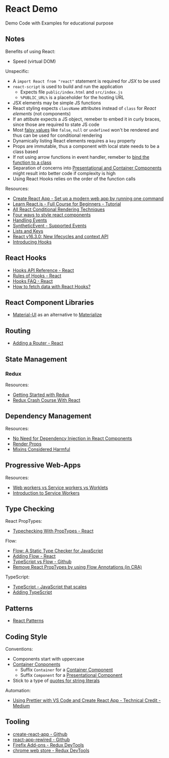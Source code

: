 # React Demo

Demo Code with Examples for educational purpose

## Notes

Benefits of using React:

- Speed (virtual DOM)

Unspecific:

- A `import React from "react"` statement is required for _JSX_ to be used
- `react-script` is used to build and run the application
  - Expects file `public/index.html` and `src/index.js`
  - `%PUBLIC_URL%` is a placeholder for the hosting URL
- JSX elements may be simple JS functions
- React styling expects `className` attributes instead of `class` for _React elements_ (not components)
- If an attibute expects a JS object, remeber to embed it in curly braces, since those are required to state JS code
- Most [falsy values](https://developer.mozilla.org/en-US/docs/Glossary/Falsy) like `false`, `null` or `undefined` won't be rendered and thus can be used for conditional rendering
- Dynamically listing React elements requires a `key` property
- Props are immutable, thus a component with local state needs to be a class based
- If not using arrow functions in event handler, remeber to [bind the function to a class](https://developer.mozilla.org/de/docs/Web/JavaScript/Reference/Global_Objects/Function/bind)
- Separation of concerns into [Presentational and Container Components](https://medium.com/@dan_abramov/smart-and-dumb-components-7ca2f9a7c7d0) might result into better code if complexity is high
- Using React Hooks relies on the order of the function calls

Resources:

- [Create React App - Set up a modern web app by running one command](https://facebook.github.io/create-react-app/)
- [Learn React.js - Full Course for Beginners - Tutorial](https://www.youtube.com/watch?v=DLX62G4lc44)
- [All React Conditional Rendering Techniques](https://www.robinwieruch.de/conditional-rendering-react/)
- [Four ways to style react components](https://codeburst.io/4-four-ways-to-style-react-components-ac6f323da822)
- [Handling Events](https://reactjs.org/docs/handling-events.html)
- [SyntheticEvent - Supported Events ](https://reactjs.org/docs/events.html#supported-events)
- [Lists and Keys](https://reactjs.org/docs/lists-and-keys.html)
- [React v16.3.0: New lifecycles and context API](https://reactjs.org/blog/2018/03/29/react-v-16-3.html)
- [Introducing Hooks](https://reactjs.org/docs/hooks-intro.html)

## React Hooks

- [Hooks API Reference - React](https://reactjs.org/docs/hooks-reference.html)
- [Rules of Hooks - React](https://reactjs.org/docs/hooks-rules.html)
- [Hooks FAQ - React](https://reactjs.org/docs/hooks-faq.html)
- [How to fetch data with React Hooks?](https://www.robinwieruch.de/react-hooks-fetch-data/)

## React Component Libraries

- [Material-UI](https://material-ui.com/) as an alternative to [Materialize](https://materializecss.com/)

## Routing

- [Adding a Router - React](https://facebook.github.io/create-react-app/docs/adding-a-router)

## State Management

### Redux

Resources:

- [Getting Started with Redux](https://egghead.io/courses/getting-started-with-redux)
- [Redux Crash Course With React](https://www.youtube.com/watch?v=93p3LxR9xfM)

## Dependency Management

Resources:

- [No Need for Dependency Injection in React Components](https://medium.com/@maxheiber/no-need-for-dependency-injection-in-react-components-641182760aaa)
- [Render Props](https://reactjs.org/docs/render-props.html)
- [Mixins Considered Harmful](https://reactjs.org/blog/2016/07/13/mixins-considered-harmful.html)

## Progressive Web-Apps

Resources:

- [Web workers vs Service workers vs Worklets](https://bitsofco.de/web-workers-vs-service-workers-vs-worklets/)
- [Introduction to Service Workers](https://www.youtube.com/watch?v=jVfXiv03y5c)

## Type Checking

React PropTypes:

- [Typechecking With PropTypes - React](https://reactjs.org/docs/typechecking-with-proptypes.html)

Flow:

- [Flow: A Static Type Checker for JavaScript](https://flow.org/)
- [Adding Flow - React](https://facebook.github.io/create-react-app/docs/adding-flow)
- [TypeScript vs Flow - Github](https://github.com/niieani/typescript-vs-flowtype)
- [Remove React PropTypes by using Flow Annotations (in CRA)](https://egghead.io/lessons/remove-react-proptypes-by-using-flow-annotations-in-cra)

TypeScript:

- [TypeScript - JavaScript that scales](https://www.typescriptlang.org/)
- [Adding TypeScript](https://facebook.github.io/create-react-app/docs/adding-typescript)

## Patterns

- [React Patterns](https://reactpatterns.com/)

## Coding Style

Conventions:

- Components start with uppercase
- [Container Conponents](https://reactpatterns.com/#container-component)
  - Suffix `Container` for a [Container Component](https://medium.com/@dan_abramov/smart-and-dumb-components-7ca2f9a7c7d0)
  - Suffix `Component` for a [Presentational Component](https://medium.com/@dan_abramov/smart-and-dumb-components-7ca2f9a7c7d0)
- Stick to a type of [quotes for string literals](https://staxmanade.com/2018/03/should-i-use-javascript-single-or-double-quotes/)

Automation:

- [Using Prettier with VS Code and Create React App - Technical Credit - Medium](https://medium.com/technical-credit/using-prettier-with-vs-code-and-create-react-app-67c2449b9d08)

## Tooling

- [create-react-app - Github](https://github.com/facebook/create-react-app)
- [react-app-rewired - Github](https://github.com/timarney/react-app-rewired)
- [Firefix Add-ons - Redux DevTools](https://addons.mozilla.org/de/firefox/addon/reduxdevtools/)
- [chrome web store - Redux DevTools](https://chrome.google.com/webstore/detail/redux-devtools/lmhkpmbekcpmknklioeibfkpmmfibljd?hl=de)
